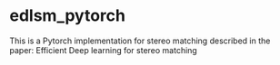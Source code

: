 # edlsm_pytorch
This is a Pytorch implementation for stereo matching described in the paper: Efficient Deep learning for stereo matching

